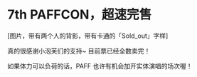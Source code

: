 # 7th PAFFCON，超速完售
[图片，带有两个人的背影，带有卡通的「Sold_out」字样]

真的很感谢小泡芙们的支持~ 目前票已经全数卖完！

如果体力可以负荷的话，PAFF 也许有机会加开实体演唱的场次喔！
